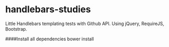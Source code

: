 # handlebars-studies

Little Handlebars templating tests with Github API.
Using jQuery, RequireJS, Bootstrap.

####Install all dependencies
    bower install
